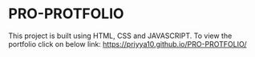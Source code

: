 # PRO-PROTFOLIO

This project is built using HTML, CSS and JAVASCRIPT.
To view the portfolio click on below link:
 https://priyya10.github.io/PRO-PROTFOLIO/
